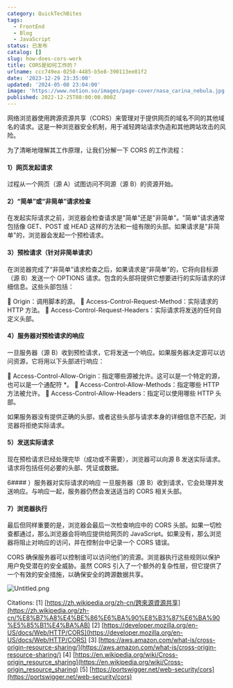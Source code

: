 ```yaml
---
category: QuickTechBites
tags:
  - FrontEnd
  - Blog
  - JavaScript
status: 已发布
catalog: []
slug: how-does-cors-work
title: CORS是如何工作的？
urlname: ccc749ea-0258-4485-b5e8-390113ee81f2
date: '2023-12-29 23:35:00'
updated: '2024-05-08 23:04:00'
image: 'https://www.notion.so/images/page-cover/nasa_carina_nebula.jpg'
published: 2022-12-25T08:00:00.000Z
---
```


网络浏览器使用跨源资源共享（CORS）来管理对于提供网页的域名不同的其他域名的请求。这是一种浏览器安全机制，用于减轻跨站请求伪造和其他跨站攻击的风险。


为了清晰地理解其工作原理，让我们分解一下 CORS 的工作流程：


#### 1）网页发起请求
过程从一个网页（源 A）试图访问不同源（源 B）的资源开始。


#### 2）“简单”或“非简单”请求检查
在发起实际请求之前，浏览器会检查请求是"简单"还是"非简单"。"简单"请求通常包括像 GET、POST 或 HEAD 这样的方法和一组有限的头部。如果请求是"非简单"的，浏览器会发起一个预检请求。


#### 3）预检请求（针对非简单请求）
在浏览器完成了“非简单”请求检查之后，如果请求是“非简单”的，它将向目标源（源 B）发送一个 OPTIONS 请求。包含的头部将提供它想要进行的实际请求的详细信息。这些头部包括：


🔸 Origin：调用脚本的源。
🔸 Access-Control-Request-Method：实际请求的 HTTP 方法。
🔸 Access-Control-Request-Headers：实际请求将发送的任何自定义头部。


#### 4）服务器对预检请求的响应
一旦服务器（源 B）收到预检请求，它将发送一个响应。如果服务器决定源可以访问资源，它将用以下头部进行响应：


🔹 Access-Control-Allow-Origin：指定哪些源被允许。这可以是一个特定的源，也可以是一个通配符 *。
🔹 Access-Control-Allow-Methods：指定哪些 HTTP 方法被允许。
🔹 Access-Control-Allow-Headers：指定可以使用哪些 HTTP 头部。


如果服务器没有提供正确的头部，或者这些头部与请求本身的详细信息不匹配，浏览器将拒绝实际请求。


#### 5）发送实际请求
现在预检请求已经处理完毕（成功或不需要），浏览器可以向源 B 发送实际请求。请求将包括任何必要的头部、凭证或数据。


6#### ）服务器对实际请求的响应
一旦服务器（源 B）收到请求，它会处理并发送响应。与响应一起，服务器仍然会发送适当的 CORS 相关头部。


#### 7）浏览器执行
最后但同样重要的是，浏览器会最后一次检查响应中的 CORS 头部。如果一切检查都通过，那么浏览器会将响应提供给网页的 JavaScript。如果没有，那么浏览器将阻止对响应的访问，并在控制台中记录一个 CORS 错误。


CORS 确保服务器可以控制谁可以访问他们的资源。浏览器执行这些规则以保护用户免受潜在的安全威胁。虽然 CORS 引入了一个额外的复杂性层，但它提供了一个有效的安全措施，以确保安全的跨源数据共享。


![Untitled.png](https://prod-files-secure.s3.us-west-2.amazonaws.com/5d24fe63-e567-4804-86f9-9fdc62e13082/b3deb140-f22b-4520-bcee-759301567801/Untitled.png?X-Amz-Algorithm=AWS4-HMAC-SHA256&X-Amz-Content-Sha256=UNSIGNED-PAYLOAD&X-Amz-Credential=ASIAZI2LB4664ONXFYE2%2F20250414%2Fus-west-2%2Fs3%2Faws4_request&X-Amz-Date=20250414T213508Z&X-Amz-Expires=3600&X-Amz-Security-Token=IQoJb3JpZ2luX2VjEJX%2F%2F%2F%2F%2F%2F%2F%2F%2F%2FwEaCXVzLXdlc3QtMiJIMEYCIQD8ggVXBP0ZQwjNWQYLnhxj%2F2ifYN5Mc4dO2awmkCsSvQIhAPJ8JO7nj3rPdc%2B80dkXEMe8urNFvFM%2F%2BZxejTZt33xwKv8DCB4QABoMNjM3NDIzMTgzODA1Igzt1bdvWWNA5p1ixPcq3AN5CTMbf9qzg6sslRhfpUZOx1kGhMPhR0yivvu1xI%2FxBmK%2FBHSKcEwnE4mew9PaUhw%2B1I5%2Fq8LTqwAzsxI2DgOr9vy0WV1zG08fpDi9%2B91BbGUV6PfWfn%2FJAJfORdEyCNJn7qqeO%2FiKG9ryaB%2F7rrs9t%2F5CYgjFgYarMmP8MvS5Rrf7xoemCKpOWuYqSlh67bGikwSmRsrjklpFi7UTO3wFBdgEz8eAnJoLwx3YQD%2Fbt%2FlIomOK0jyY5faKviavni5iQziP8yI0s9NvqpKJSXguiH9aQpqUydo95MBnhIgYsHBO0MNLTj8ix9D4le8lEeKqfwVcrEOaigImNFnskxEmDOi16UBoqemrQuBfuSu0NDoTwEy9Hr%2FygLeajEMtnV71ofn69RK4MXj2Vh0wUmc%2BdRJuTWr1OwnmXEZHz5ldqm5%2BeoND6xDhn1mPTIpgGn1R0X0XgRQsDk3cmip4roYGdfX3LtWRnRdvwi4%2Fyok7%2BxQWEmen4NL3nCT58rSODLu1TTKCfq6codCQz03lHHX1p4VdDfoSUeKuMyOmwhKuiZczqa3OnZPgSLx9KfakkZGqveRuGSfChPTGkeM6Ya8RKySr4H%2Fh1vXQbKbXI7hgnkYh%2BhGKBwHFnys2BzDi6PW%2FBjqkAXLBp0kb7Mps98Uu3HhgPBCJY9N6mEZ%2Fx3ezIl2K25nE8voQe4n9TFFycTn919U0elCoUWdZ0TZlq0%2F%2BQlmyzPSSHk4beKaDmgLSMT%2B4IP4GULiof6F%2FQTFM2zQ9lOBnPvJVVMsDOz9EUrCLptR6hzf7iJ7RVrOOqNkTI8EBlBuv0Zt8Tsv90axQk2yp1gaOgXvkJ6n59vrSxWi%2FMrF91mutbR0P&X-Amz-Signature=d3967a9265fb5a1c52afb2839f979807f1e83daa0e65dc9a5dc2102264bd589f&X-Amz-SignedHeaders=host&x-id=GetObject)


Citations:
[1] [https://zh.wikipedia.org/zh-cn/跨來源資源共享](https://zh.wikipedia.org/zh-cn/%E8%B7%A8%E4%BE%86%E6%BA%90%E8%B3%87%E6%BA%90%E5%85%B1%E4%BA%AB)
[2] [https://developer.mozilla.org/en-US/docs/Web/HTTP/CORS](https://developer.mozilla.org/en-US/docs/Web/HTTP/CORS)
[3] [https://aws.amazon.com/what-is/cross-origin-resource-sharing/](https://aws.amazon.com/what-is/cross-origin-resource-sharing/)
[4] [https://en.wikipedia.org/wiki/Cross-origin_resource_sharing](https://en.wikipedia.org/wiki/Cross-origin_resource_sharing)
[5] [https://portswigger.net/web-security/cors](https://portswigger.net/web-security/cors)

